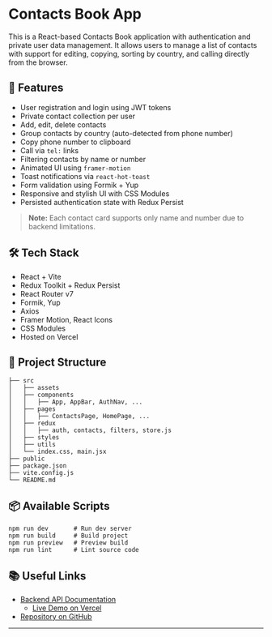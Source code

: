 # Contacts Book App

This is a React-based Contacts Book application with authentication and private user data management. It allows users to manage a list of contacts with support for editing, copying, sorting by country, and calling directly from the browser.

## 🚀 Features

- User registration and login using JWT tokens
- Private contact collection per user
- Add, edit, delete contacts
- Group contacts by country (auto-detected from phone number)
- Copy phone number to clipboard
- Call via `tel:` links
- Filtering contacts by name or number
- Animated UI using `framer-motion`
- Toast notifications via `react-hot-toast`
- Form validation using Formik + Yup
- Responsive and stylish UI with CSS Modules
- Persisted authentication state with Redux Persist

> **Note:** Each contact card supports only name and number due to backend limitations.

## 🛠 Tech Stack

- React + Vite
- Redux Toolkit + Redux Persist
- React Router v7
- Formik, Yup
- Axios
- Framer Motion, React Icons
- CSS Modules
- Hosted on Vercel

## 📁 Project Structure

```
├── src
│   ├── assets
│   ├── components
│   │   ├── App, AppBar, AuthNav, ...
│   ├── pages
│   │   ├── ContactsPage, HomePage, ...
│   ├── redux
│   │   ├── auth, contacts, filters, store.js
│   ├── styles
│   ├── utils
│   └── index.css, main.jsx
├── public
├── package.json
├── vite.config.js
└── README.md
```

## 📦 Available Scripts

```
npm run dev       # Run dev server
npm run build     # Build project
npm run preview   # Preview build
npm run lint      # Lint source code
```

## 📚 Useful Links

- [Backend API Documentation](https://connections-api.goit.global/docs/)
  - [Live Demo on Vercel](https://goit-react-hw-08-ashen-seven.vercel.app/)
- [Repository on GitHub](https://github.com/AndriiDorohov/goit-react-hw-08)

---

